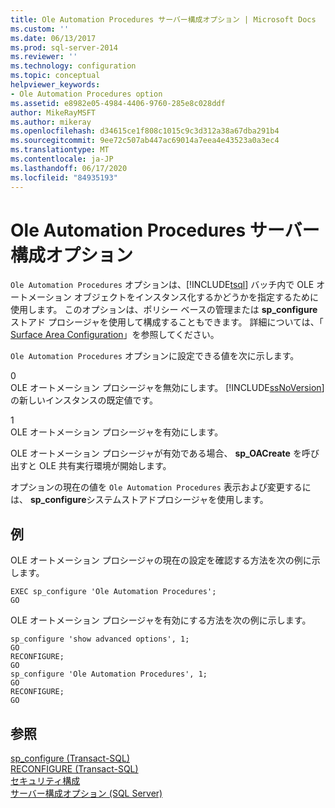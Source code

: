 ```yaml
---
title: Ole Automation Procedures サーバー構成オプション | Microsoft Docs
ms.custom: ''
ms.date: 06/13/2017
ms.prod: sql-server-2014
ms.reviewer: ''
ms.technology: configuration
ms.topic: conceptual
helpviewer_keywords:
- Ole Automation Procedures option
ms.assetid: e8982e05-4984-4406-9760-285e8c028ddf
author: MikeRayMSFT
ms.author: mikeray
ms.openlocfilehash: d34615ce1f808c1015c9c3d312a38a67dba291b4
ms.sourcegitcommit: 9ee72c507ab447ac69014a7eea4e43523a0a3ec4
ms.translationtype: MT
ms.contentlocale: ja-JP
ms.lasthandoff: 06/17/2020
ms.locfileid: "84935193"
---
```

# <a name="ole-automation-procedures-server-configuration-option"></a>Ole Automation Procedures サーバー構成オプション
  `Ole Automation Procedures` オプションは、[!INCLUDE[tsql](../../includes/tsql-md.md)] バッチ内で OLE オートメーション オブジェクトをインスタンス化するかどうかを指定するために使用します。 このオプションは、ポリシー ベースの管理または **sp_configure** ストアド プロシージャを使用して構成することもできます。 詳細については、「 [Surface Area Configuration](../../relational-databases/security/surface-area-configuration.md)」を参照してください。  
  
 `Ole Automation Procedures` オプションに設定できる値を次に示します。  
  
 0  
 OLE オートメーション プロシージャを無効にします。 [!INCLUDE[ssNoVersion](../../includes/ssnoversion-md.md)]の新しいインスタンスの既定値です。  
  
 1  
 OLE オートメーション プロシージャを有効にします。  
  
 OLE オートメーション プロシージャが有効である場合、 **sp_OACreate** を呼び出すと OLE 共有実行環境が開始します。  
  
 オプションの現在の値を `Ole Automation Procedures` 表示および変更するには、 **sp_configure**システムストアドプロシージャを使用します。  
  
## <a name="examples"></a>例  
 OLE オートメーション プロシージャの現在の設定を確認する方法を次の例に示します。  
  
```  
EXEC sp_configure 'Ole Automation Procedures';  
GO  
```  
  
 OLE オートメーション プロシージャを有効にする方法を次の例に示します。  
  
```  
sp_configure 'show advanced options', 1;  
GO  
RECONFIGURE;  
GO  
sp_configure 'Ole Automation Procedures', 1;  
GO  
RECONFIGURE;  
GO  
```  
  
## <a name="see-also"></a>参照  
 [sp_configure &#40;Transact-SQL&#41;](/sql/relational-databases/system-stored-procedures/sp-configure-transact-sql)   
 [RECONFIGURE &#40;Transact-SQL&#41;](/sql/t-sql/language-elements/reconfigure-transact-sql)   
 [セキュリティ構成](../../relational-databases/security/surface-area-configuration.md)   
 [サーバー構成オプション &#40;SQL Server&#41;](server-configuration-options-sql-server.md)  
  
  
